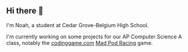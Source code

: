## Hi there 👋
I'm Noah, a student at Cedar Grove-Belgium High School.

I'm currently working on some projects for our AP Computer Science A class, notably the [codinggame.com](https;//codinggame.com) [Mad Pod Racing](https://www.codingame.com/ide/puzzle/mad-pod-racing) game.

<!--
**TLDLK/TLDLK** is a ✨ _special_ ✨ repository because its `README.md` (this file) appears on your GitHub profile.

Here are some ideas to get you started:

- 🔭 I’m currently working on ...
- 🌱 I’m currently learning ...
- 👯 I’m looking to collaborate on ...
- 🤔 I’m looking for help with ...
- 💬 Ask me about ...
- 📫 How to reach me: ...
- 😄 Pronouns: ...
- ⚡ Fun fact: ...
-->
